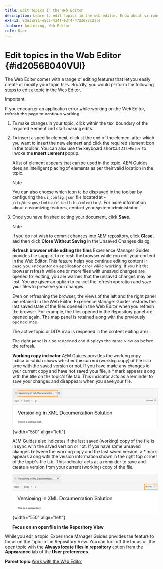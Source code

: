 ```yaml
---
title: Edit topics in the Web Editor
description: Learn to edit topics in the web editor. Know about various editing features to modify your topic files in AEM Guides.
exl-id: 8da37a81-e8c3-434f-b3f4-4723d87c2ade
feature: Authoring, Web Editor
role: User
---
```

# Edit topics in the Web Editor {#id2056B040VUI}

The Web Editor comes with a range of editing features that let you easily create or modify your topic files. Broadly, you would perform the following steps to edit a topic in the Web Editor.

>[!IMPORTANT]
>
> If you encounter an application error while working on the Web Editor, refresh the page to continue working.

1.  To make changes in your topic, click within the text boundary of the required element and start making edits.

1.  To insert a specific element, click at the end of the element after which you want to insert the new element and click the required element icon in the toolbar. You can also use the keyboard shortcut `Alt+Enter` to invoke the **Insert Element** popup.

    A list of element appears that can be used in the topic. AEM Guides does an intelligent placing of elements as per their valid location in the topic.

    >[!NOTE]
    >
    > You can also choose which icon to be displayed in the toolbar by configuring the `ui_config.json` file located at - `/etc/designs/fmdita/clientlibs/xmleditor/`. For more information about customizing features, contact your system administrator.

1.  Once you have finished editing your document, click **Save**.

    >[!NOTE]
    >
    > If you do not wish to commit changes into AEM repository, click **Close**, and then click **Close Without Saving** in the Unsaved Changes dialog.

    **Refresh browser while editing the files**
    Experience Manager Guides provides the support to refresh the browser while you edit your content in the Web Editor. This feature helps you continue editing content in case you encounter an application error while working. If you hit the browser refresh while one or more files with unsaved changes are opened for editing, you are warned that the unsaved changes may be lost. You are given an option to cancel the refresh operation and save your files to preserve your changes.

    Even on refreshing the browser, the views of the left and the right panel are retained in the Web Editor. Experience Manager Guides restores the last saved state of the files opened in the Web Editor when you refresh the browser. For example, the files opened in the Repository panel are opened again. The map panel is retained along with the previously opened map.

    The active topic or DITA map is reopened in the content editing area.

    The right panel is also reopened and displays the same view as before the refresh.

    **Working copy indicator**
    AEM Guides provides the working copy indicator which shows whether the current \(working copy\) of file is in sync with the saved version or not. If you have made any changes to your current copy and have not saved your file, a \* mark appears along with the title on the topic's file tab. This indicator acts as a reminder to save your changes and disappears when you save your file.

    ![](images/working-copy-text-update-indicator.png){width="550" align="left"}

    AEM Guides also indicates if the last saved \(working\) copy of the file is in sync with the saved version or not. If you have some unsaved changes between the working copy and the last saved version, a \* mark appears along with the version information shown in the right top corner of the topic's file tab. This indicator acts as a reminder to save and create a version from your current \(working\) copy of the file.

    ![](images/version-update-indicator.png){width="550" align="left"}



    **Focus on an open file in the Repository View**

   While you edit a topic, Experience Manager Guides provides the feature to focus on the topic in the Repository View. You can turn off the focus on the open topic with the **Always locate files in repository** option from the **Appearance** tab of the **User preferences**. 

**Parent topic:**[Work with the Web Editor](web-editor.md)
